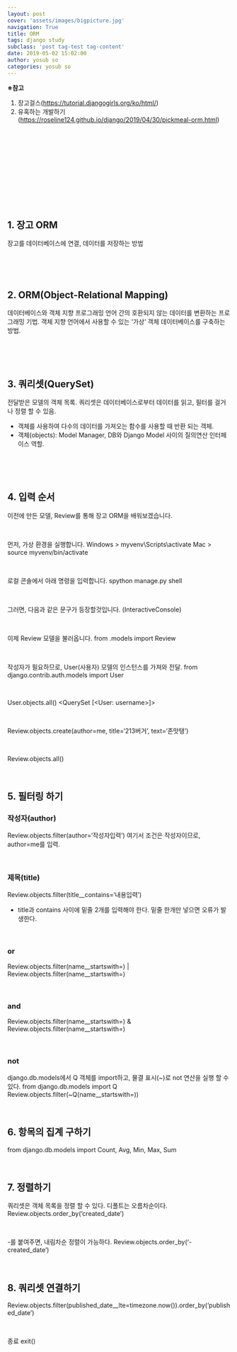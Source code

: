 ```yaml
---
layout: post
cover: 'assets/images/bigpicture.jpg'
navigation: True
title: ORM
tags: django study
subclass: 'post tag-test tag-content'
date: 2019-05-02 15:02:00
author: yosub so
categories: yosub so
---
```


**※참고**
1. 장고걸스(https://tutorial.djangogirls.org/ko/html/)
2. 유혹하는 개발하기(https://roseline124.github.io/django/2019/04/30/pickmeal-orm.html)

<br><br><br><br><br><br><br><br><br><br>

## 1. 장고 ORM
장고를 데이터베이스에 연결, 데이터를 저장하는 방법

<br><br><br>

## 2. ORM(Object-Relational Mapping)
데이터베이스와 객체 지향 프로그래밍 언어 간의 호환되지 않는 데이터를 변환하는 프로그래밍 기법.
객체 지향 언어에서 사용할 수 있는 ‘가상’ 객체 데이터베이스를 구축하는 방법.

<br><br><br>

## 3. 쿼리셋(QuerySet)
전달받은 모델의 객체 목록. 쿼리셋은 데이터베이스로부터 데이터를 읽고, 필터를 걸거나 정렬 할 수 있음.
- 객체를 사용하여 다수의 데이터를 가져오는 함수를 사용할 때 반환 되는 객체.
- 객체(objects): Model Manager, DB와 Django Model 사이의 질의연산 인터페이스 역할.

<br><br><br>

## 4. 입력 순서
이전에 만든 모델, Review를 통해 장고 ORM을 배워보겠습니다.

<br>

먼저, 가상 환경을 실행합니다.
Windows > myvenv\Scripts\activate
Mac > source myvenv/bin/activate

<br>

로컬 콘솔에서 아래 명령을 입력합니다.
spython manage.py shell

<br>

그러면, 다음과 같은 문구가 등장할것입니다.
(InteractiveConsole)
>>>

<br>

이제 Review 모델을 불러옵니다. 
from .models import Review

<br>

작성자가 필요하므로, User(사용자) 모델의 인스턴스를 가져와 전달.
from django.contrib.auth.models import User

<br>

User.objects.all()
<QuerySet [<User: username>]>

<br>

Review.objects.create(author=me, title=‘213버거’, text=‘존맛탱’)

<br>

Review.objects.all()

<br>

## 5. 필터링 하기
### 작성자(author)
Review.objects.filter(author=‘작성자입력’)
여기서 조건은 작성자이므로, author=me를 입력.

<br>

### 제목(title)
Review.objects.filter(title__contains=‘내용입력’)
- title과 contains 사이에 밑줄 2개를 입력해야 한다. 밑줄 한개만 넣으면 오류가 발생한다.

<br>

### or
Review.objects.filter(name__startswith=) | Review.objects.filter(name__startswith=)

<br>

### and
Review.objects.filter(name__startswith=)  & Review.objects.filter(name__startswith=)

<br>

### not
django.db.models에서 Q 객체를 import하고, 물결 표시(~)로 not 연산을 실행 할 수 있다.
from django.db.models import Q
Review.objects.filter(~Q(name__startswith=))

<br>

## 6. 항목의 집계 구하기
from django.db.models import Count, Avg, Min, Max, Sum

<br>

## 7. 정렬하기
쿼리셋은 객체 목록을 정렬 할 수 있다. 디폴트는 오름차순이다.
Review.objects.order_by(‘created_date’)

<br>

-를 붙여주면, 내림차순 정렬이 가능하다.
Review.objects.order_by(‘-created_date’)

<br>

## 8. 쿼리셋 연결하기
Review.objects.filter(published_date__lte=timezone.now()).order_by(‘published_date’)

<br>

종료
exit()


